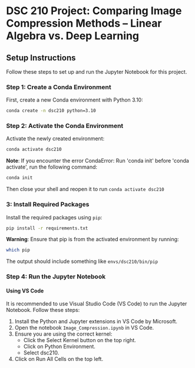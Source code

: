# DSC 210 Project: Comparing Image Compression Methods – Linear Algebra vs. Deep Learning

## Setup Instructions

Follow these steps to set up and run the Jupyter Notebook for this project.

### Step 1: Create a Conda Environment

First, create a new Conda environment with Python 3.10:

```sh
conda create -n dsc210 python=3.10
```


### Step 2: Activate the Conda Environment
Activate the newly created environment:

```sh
conda activate dsc210
```

**Note**: If you encounter the error CondaError: Run 'conda init' before 'conda activate', run the following command:

```sh
conda init
```
Then close your shell and reopen it to run `conda activate dsc210`

### 3: Install Required Packages
Install the required packages using `pip`:

```sh
pip install -r requirements.txt
```

**Warning**: Ensure that pip is from the activated environment by running:

```sh
which pip
```
The output should include something like `envs/dsc210/bin/pip`

### Step 4: Run the Jupyter Notebook

#### Using VS Code
It is recommended to use Visual Studio Code (VS Code) to run the Jupyter Notebook. Follow these steps:

1. Install the Python and Jupyter extensions in VS Code by Microsoft.
2. Open the notebook `Image_Compression.ipynb` in VS Code.
3. Ensure you are using the correct kernel:
    - Click the Select Kernel button on the top right.
    - Click on Python Environment.
    - Select dsc210.
4. Click on Run All Cells on the top left.

